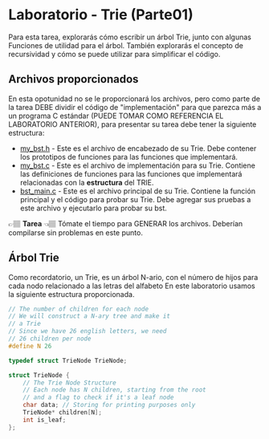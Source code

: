 # Laboratorio - Trie (Parte01)
Para esta tarea, explorarás cómo escribir un árbol Trie, junto con algunas
Funciones de utilidad para el árbol. También explorarás el concepto de
recursividad y cómo se puede utilizar para simplificar el código.

## Archivos proporcionados
En esta opotunidad no se le proporcionará los archivos, pero como parte de la tarea DEBE dividir el código de "implementación" para que
parezca más a un programa C estándar (PUEDE TOMAR COMO REFERENCIA EL LABORATORIO ANTERIOR), para presentar su tarea debe tener la siguiente estructura:

* [my_bst.h](my_trie.h) - Este es el archivo de encabezado de su Trie. Debe contener los prototipos de funciones para las funciones que implementará.
* [my_bst.c](my_trie.c) - Este es el archivo de implementación para su Trie. Contiene las definiciones de funciones para las funciones que implementará relacionadas con la **estructura** del TRIE.
* [bst_main.c](bst_main.c) - Este es el archivo principal de su Trie. Contiene la función principal y el código para probar su Trie. Debe agregar sus pruebas a este archivo y ejecutarlo para probar su bst.
 
👉🏽 **Tarea** 👈🏽 Tómate el tiempo para GENERAR los archivos. Deberían compilarse sin problemas en este punto. 

## Árbol Trie
Como recordatorio, un Trie, es un árbol N-ario, con el número de hijos para cada nodo relacionado a las letras del alfabeto 
En este laboratorio usamos la siguiente estructura proporcionada.


```c
// The number of children for each node
// We will construct a N-ary tree and make it
// a Trie
// Since we have 26 english letters, we need
// 26 children per node
#define N 26

typedef struct TrieNode TrieNode;

struct TrieNode {
    // The Trie Node Structure
    // Each node has N children, starting from the root
    // and a flag to check if it's a leaf node
    char data; // Storing for printing purposes only
    TrieNode* children[N];
    int is_leaf;
};

```
